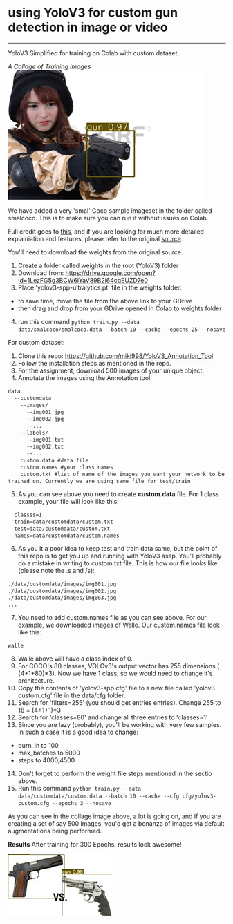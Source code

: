 # using YoloV3 for custom gun detection in image or video
________
YoloV3 Simplified for training on Colab with custom dataset. 

_A Collage of Training images_
![image](https://github.com/GadirajuSanjayvarma/YoloV3/blob/master/output/img003.jpg)


We have added a very 'smal' Coco sample imageset in the folder called smalcoco. This is to make sure you can run it without issues on Colab.

Full credit goes to [this](https://github.com/ultralytics/yolov3), and if you are looking for much more detailed explainiation and features, please refer to the original [source](https://github.com/ultralytics/yolov3). 

You'll need to download the weights from the original source. 
1. Create a folder called weights in the root (YoloV3) folder
2. Download from: https://drive.google.com/open?id=1LezFG5g3BCW6iYaV89B2i64cqEUZD7e0
3. Place 'yolov3-spp-ultralytics.pt' file in the weights folder:
  * to save time, move the file from the above link to your GDrive
  * then drag and drop from your GDrive opened in Colab to weights folder
4. run this command
`python train.py --data data/smalcoco/smalcoco.data --batch 10 --cache --epochs 25 --nosave`

For custom dataset:
1. Clone this repo: https://github.com/miki998/YoloV3_Annotation_Tool
2. Follow the installation steps as mentioned in the repo. 
3. For the assignment, download 500 images of your unique object. 
4. Annotate the images using the Annotation tool. 
```
data
  --customdata
    --images/
      --img001.jpg
      --img002.jpg
      --...
    --labels/
      --img001.txt
      --img002.txt
      --...
    custom.data #data file
    custom.names #your class names
    custom.txt #list of name of the images you want your network to be trained on. Currently we are using same file for test/train
```
5. As you can see above you need to create **custom.data** file. For 1 class example, your file will look like this:
```
  classes=1
  train=data/customdata/custom.txt
  test=data/customdata/custom.txt 
  names=data/customdata/custom.names
```
6. As you it a poor idea to keep test and train data same, but the point of this repo is to get you up and running with YoloV3 asap. You'll probably do a mistake in writing to custom.txt file. This is how our file looks like (please note the .s and /s):
```
./data/customdata/images/img001.jpg
./data/customdata/images/img002.jpg
./data/customdata/images/img003.jpg
...
```
7. You need to add custom.names file as you can see above. For our example, we downloaded images of Walle. Our custom.names file look like this:
```
walle
```
8. Walle above will have a class index of 0. 
9. For COCO's 80 classes, VOLOv3's output vector has 255 dimensions ( (4+1+80)*3). Now we have 1 class, so we would need to change it's architecture.
10. Copy the contents of 'yolov3-spp.cfg' file to a new file called 'yolov3-custom.cfg' file in the data/cfg folder. 
11. Search for 'filters=255' (you should get entries entries). Change 255 to 18 = (4+1+1)*3
12. Search for 'classes=80' and change all three entries to 'classes=1'
13. Since you are lazy (probably), you'll be working with very few samples. In such a case it is a good idea to change:
  * burn_in to 100
  * max_batches to 5000
  * steps to 4000,4500
14. Don't forget to perform the weight file steps mentioned in the sectio above. 
15. Run this command `python train.py --data data/customdata/custom.data --batch 10 --cache --cfg cfg/yolov3-custom.cfg --epochs 3 --nosave`

As you can see in the collage image above, a lot is going on, and if you are creating a set of say 500 images, you'd get a bonanza of images via default augmentations being performed. 


**Results**
After training for 300 Epochs, results look awesome!

![image](https://github.com/GadirajuSanjayvarma/YoloV3/blob/master/output/img001.jpg)
